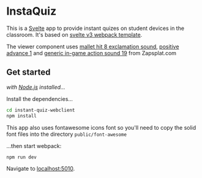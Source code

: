 # InstaQuiz

This is a [Svelte](https://svelte.technology) app to provide instant quizes on student devices in the classroom. It's based on [svelte v3 webpack template](https://github.com/sveltejs/template-webpack#v3).

The viewer component uses [mallet hit 8 exclamation sound](https://www.zapsplat.com/music/game-tone-notification-exclamation-sound-mallet-hit-8/), [positive advance 1](https://www.zapsplat.com/music/positive-advance-or-achievement-earned-tone-mallet-1/) and [generic in-game action sound 19](https://www.zapsplat.com/music/mallet-hit-game-tone-generic-in-game-action-sound-19/) from Zapsplat.com

## Get started

*with [Node.js](https://nodejs.org) installed...*

Install the dependencies...

```bash
cd instant-quiz-webclient
npm install
```

This app also uses fontawesome icons font so you'll need to copy the solid font files into the directory `public/font-awesome`

...then start webpack:

```bash
npm run dev
```

Navigate to [localhost:5010](http://localhost:5010).
